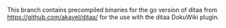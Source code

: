 This branch contains precompiled binaries for the go version of ditaa
from https://github.com/akavel/ditaa/ for the use with the ditaa DokuWiki
plugin.
